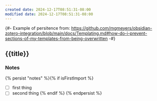 ```yaml
---
created date: 2024-12-17T08:51:31-08:00
modified date: 2024-12-17T08:51:31-08:00
---
```

{#- Example of persitence from: https://github.com/mgmeyers/obsidian-zotero-integration/blob/main/docs/Templating.md#how-do-i-prevent-sections-of-my-templates-from-being-overwritten -#}

## {{title}}

### Notes
{% persist "notes" %}{% if isFirstImport %}
- [ ] first thing
- [ ] second thing
{% endif %}
{% endpersist %}
